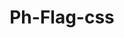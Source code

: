 # Ph-Flag-css
<!DOCTYPE html>
<html lang="en">
<head>
    <meta charset="UTF-8">
    <meta name="viewport" content="width=device-width, initial-scale=1.0">
    <title>Philippine Flag</title>
    <style>
        h1 {
            text-align: center;
        }
        .flag {
            position: relative;
            border: 5px solid black;
            height: 600px;
            width: 900px;
        }

        .blue {
            height: 300px;
            width: 900px;
            background-color: blue;
            position: relative;
        }

        .red {
            height: 300px;
            width: 900px;
            background-color: red;
            position: relative;
        }

        .white {
            height: 0;
            width: 0;
            border-left: 400px solid white;
            border-top: 300px solid transparent;
            border-bottom: 300px solid transparent;
            position: absolute;
            top: 0px;
            z-index: 2;
        }

        .sun {
            height: 100px;
            width: 100px;
            background-color: gold;
            border-radius: 50%;
            position: absolute;
            top: 250px;
            left: 80px;
            z-index: 2;
        }

        .ray1 {
            height: 0;
            width: 0;
            border-left: 8px solid transparent;
            border-right: 8px solid transparent;
            border-bottom: 25px solid gold;
            position: absolute;
            top: 220.2px;
            left: 122px;
            z-index: 2;
        }

        .ray2 {
            height: 0;
            width: 0;
            border-left: 8px solid transparent;
            border-right: 8px solid transparent;
            border-bottom: 25px solid gold;
            position: absolute;
            top: 239px;
            left: 169px;
            z-index: 2;
            rotate: 45deg;
        }

        .ray3 {
            height: 0;
            width: 0;
            border-left: 25px solid gold;
            border-top: 8px solid transparent;
            border-bottom: 8px solid transparent;
            position: absolute;
            top: 292px;
            left: 185px;
            z-index: 2;
        }

        .ray4 {
            height: 0;
            width: 0;
            border-left: 8px solid transparent;
            border-right: 8px solid transparent;
            border-bottom: 25px solid gold;
            position: absolute;
            top: 335px;
            left: 169px;
            z-index: 2;
            rotate: 135deg;
        }

        .ray5 {
            height: 0;
            width: 0;
            border-left: 8px solid transparent;
            border-right: 8px solid transparent;
            border-top: 25px solid gold;
            position: absolute;
            top: 355px;
            left: 122px;
            z-index: 2;
        }

        .ray6 {
            height: 0;
            width: 0;
            border-left: 8px solid transparent;
            border-right: 8px solid transparent;
            border-bottom: 25px solid gold;
            position: absolute;
            top: 335px;
            left: 74px;
            z-index: 2;
            rotate: -135deg;
        }

        .ray7 {
            height: 0;
            width: 0;
            border-right: 25px solid gold;
            border-top: 8px solid transparent;
            border-bottom: 8px solid transparent;
            position: absolute;
            top: 292px;
            left: 50.2px;
            z-index: 2;
        }  
        
        .ray8 {
            height: 0;
            width: 0;
            border-left: 8px solid transparent;
            border-right: 8px solid transparent;
            border-bottom: 25px solid gold;
            position: absolute;
            top: 239px;
            left: 74px;
            z-index: 2;
            rotate: -45deg;
        }

        .star1 {
            position: absolute;
            top: 58px;
            left: 7px;
            z-index: 2;
            rotate: -30deg;            
        }

        .star2 {
            position: absolute;
            top: 280px;
            left: 350px;
            z-index: 2;
            rotate: 90deg;
        }

        .star3 {
            position: absolute;
            top: 560px;
            left: 40px;
            z-index: 2;
            rotate: -150deg;
        }

        .star {
            position: absolute;
            border-left: 20px solid transparent;
            border-right: 20px solid transparent;
            border-bottom: 14px solid gold;
            transform: rotate(35deg);
            z-index: 3;
        }

        .star::before {
            position: absolute;
            content: '';
            top: -9px;
            left: -11px;
            border-left: 6px solid transparent;
            border-right: 6px solid transparent;
            border-bottom: 16px solid gold;
            transform: rotate(-35deg);
            z-index: 3;
        }

        .star::after {
            position: absolute;
            content: '';
            top: 1px;
            left: -20px;
            border-left: 20px solid transparent;
            border-right: 20px solid transparent;
            border-bottom: 14px solid gold;
            transform: rotate(-70deg);
            z-index: 3;
        }

    </style>
</head>
<body>
    <h1>Flag of the Philippines</h1>
    <div class="flag">
        <div class="blue"></div>
        <div class="red"></div>
        <div class="white"></div>
        <div class="sun"></div>
        <div class="sun-ray">
            <div class="ray1"></div>
            <div class="ray2"></div>
            <div class="ray3"></div>
            <div class="ray4"></div>
            <div class="ray5"></div>
            <div class="ray6"></div>
            <div class="ray7"></div>
            <div class="ray8"></div>
        </div>
        <div class="star1">
            <div class="star"></div>
        </div>
        <div class="star2">
            <div class="star"></div>
        </div>
        <div class="star3">
            <div class="star"></div>
        </div>
        <div class="ruler"></div>
    </div>
</body>
</html>
